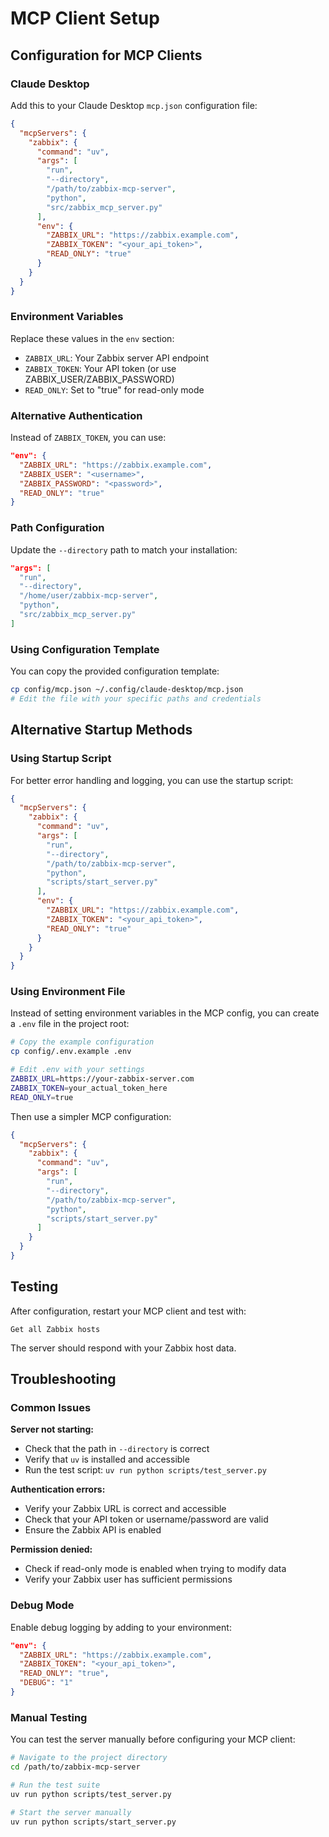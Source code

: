 # MCP Client Setup

## Configuration for MCP Clients

### Claude Desktop

Add this to your Claude Desktop `mcp.json` configuration file:

```json
{
  "mcpServers": {
    "zabbix": {
      "command": "uv",
      "args": [
        "run",
        "--directory",
        "/path/to/zabbix-mcp-server",
        "python",
        "src/zabbix_mcp_server.py"
      ],
      "env": {
        "ZABBIX_URL": "https://zabbix.example.com",
        "ZABBIX_TOKEN": "<your_api_token>",
        "READ_ONLY": "true"
      }
    }
  }
}
```

### Environment Variables

Replace these values in the `env` section:

- `ZABBIX_URL`: Your Zabbix server API endpoint
- `ZABBIX_TOKEN`: Your API token (or use ZABBIX_USER/ZABBIX_PASSWORD)
- `READ_ONLY`: Set to "true" for read-only mode

### Alternative Authentication

Instead of `ZABBIX_TOKEN`, you can use:

```json
"env": {
  "ZABBIX_URL": "https://zabbix.example.com",
  "ZABBIX_USER": "<username>",
  "ZABBIX_PASSWORD": "<password>",
  "READ_ONLY": "true"
}
```

### Path Configuration

Update the `--directory` path to match your installation:

```json
"args": [
  "run",
  "--directory",
  "/home/user/zabbix-mcp-server",
  "python",
  "src/zabbix_mcp_server.py"
]
```

### Using Configuration Template

You can copy the provided configuration template:

```bash
cp config/mcp.json ~/.config/claude-desktop/mcp.json
# Edit the file with your specific paths and credentials
```

## Alternative Startup Methods

### Using Startup Script

For better error handling and logging, you can use the startup script:

```json
{
  "mcpServers": {
    "zabbix": {
      "command": "uv",
      "args": [
        "run",
        "--directory",
        "/path/to/zabbix-mcp-server",
        "python",
        "scripts/start_server.py"
      ],
      "env": {
        "ZABBIX_URL": "https://zabbix.example.com",
        "ZABBIX_TOKEN": "<your_api_token>",
        "READ_ONLY": "true"
      }
    }
  }
}
```

### Using Environment File

Instead of setting environment variables in the MCP config, you can create a `.env` file in the project root:

```bash
# Copy the example configuration
cp config/.env.example .env

# Edit .env with your settings
ZABBIX_URL=https://your-zabbix-server.com
ZABBIX_TOKEN=your_actual_token_here
READ_ONLY=true
```

Then use a simpler MCP configuration:

```json
{
  "mcpServers": {
    "zabbix": {
      "command": "uv",
      "args": [
        "run",
        "--directory",
        "/path/to/zabbix-mcp-server",
        "python",
        "scripts/start_server.py"
      ]
    }
  }
}
```

## Testing

After configuration, restart your MCP client and test with:

```
Get all Zabbix hosts
```

The server should respond with your Zabbix host data.

## Troubleshooting

### Common Issues

**Server not starting:**
- Check that the path in `--directory` is correct
- Verify that `uv` is installed and accessible
- Run the test script: `uv run python scripts/test_server.py`

**Authentication errors:**
- Verify your Zabbix URL is correct and accessible
- Check that your API token or username/password are valid
- Ensure the Zabbix API is enabled

**Permission denied:**
- Check if read-only mode is enabled when trying to modify data
- Verify your Zabbix user has sufficient permissions

### Debug Mode

Enable debug logging by adding to your environment:

```json
"env": {
  "ZABBIX_URL": "https://zabbix.example.com",
  "ZABBIX_TOKEN": "<your_api_token>",
  "READ_ONLY": "true",
  "DEBUG": "1"
}
```

### Manual Testing

You can test the server manually before configuring your MCP client:

```bash
# Navigate to the project directory
cd /path/to/zabbix-mcp-server

# Run the test suite
uv run python scripts/test_server.py

# Start the server manually
uv run python scripts/start_server.py
```